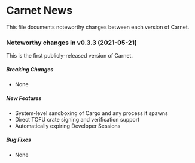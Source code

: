 # Carnet News

This file documents noteworthy changes between each version of 
Carnet.


### Noteworthy changes in v0.3.3 (2021-05-21)

This is the first publicly-released version of Carnet. 

##### Breaking Changes

* None

##### New Features

* System-level sandboxing of Cargo and any process it spawns
* Direct TOFU crate signing and verification support
* Automatically expiring Developer Sessions

##### Bug Fixes

* None


